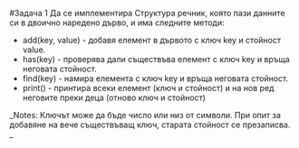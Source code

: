 #Задача 1
Да се имплементира Структура речник, която пази данните си в двоично наредено дърво, и има следните методи:
- add(key, value) - добавя елемент в дървото с ключ key и стойност value.
- has(key) - проверява дали съществъва елемент с ключ key и връща неговата стойност.
- find(key) - намира елемента с ключ key и връща неговата стойност.
- print() - принтира всеки елемент (ключ и стойност) и на нов ред неговите преки деца (отново ключ и стойност)

_Notes:
Ключът може да бъде число или низ от символи.
При опит за добавяне на вече съществъващ ключ, старата стойност се презаписва.
_
